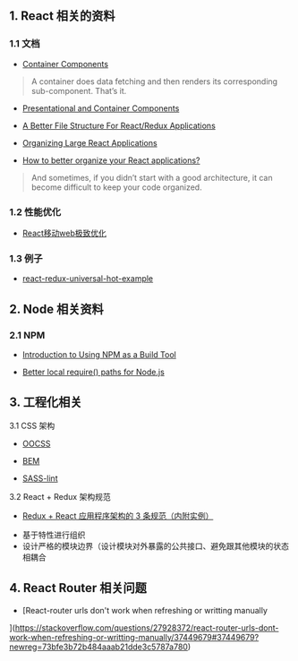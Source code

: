 ## 1. React 相关的资料

### 1.1 文档

* [Container Components](https://medium.com/@learnreact/container-components-c0e67432e005)

> A container does data fetching and then renders its corresponding sub-component. That’s it.

* [Presentational and Container Components](https://medium.com/@dan_abramov/smart-and-dumb-components-7ca2f9a7c7d0)

* [A Better File Structure For React/Redux Applications](https://marmelab.com/blog/2015/12/17/react-directory-structure.html)

* [Organizing Large React Applications](http://engineering.kapost.com/2016/01/organizing-large-react-applications/)

* [How to better organize your React applications?](https://medium.com/@alexmngn/how-to-better-organize-your-react-applications-2fd3ea1920f1)

> And sometimes, if you didn’t start with a good architecture, it can become difficult to keep your code organized.

### 1.2 性能优化
* [React移动web极致优化](https://github.com/lcxfs1991/blog/issues/8)

### 1.3 例子

* [react-redux-universal-hot-example](https://github.com/erikras/react-redux-universal-hot-example)

## 2. Node 相关资料

### 2.1 NPM
* [Introduction to Using NPM as a Build Tool](https://medium.com/javascript-training/introduction-to-using-npm-as-a-build-tool-b41076f488b0)

* [Better local require() paths for Node.js](https://gist.github.com/branneman/8048520)

## 3. 工程化相关

3.1 CSS 架构

* [OOCSS]()
* [BEM](https://www.smashingmagazine.com/2012/04/a-new-front-end-methodology-bem/)

* [SASS-lint]()

3.2 React + Redux 架构规范

* [Redux + React 应用程序架构的 3 条规范（内附实例）](https://zhuanlan.zhihu.com/p/21490605)

- 基于特性进行组织
- 设计严格的模块边界（设计模块对外暴露的公共接口、避免跟其他模块的状态相耦合

## 4. React Router 相关问题
* [React-router urls don't work when refreshing or writting manually

](https://stackoverflow.com/questions/27928372/react-router-urls-dont-work-when-refreshing-or-writting-manually/37449679#37449679?newreg=73bfe3b72b484aaab21dde3c5787a780)
